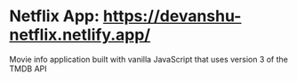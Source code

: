 # Netflix App: https://devanshu-netflix.netlify.app/
Movie info application built with vanilla JavaScript that uses version 3 of the TMDB API
